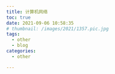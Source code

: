 ```yaml
---
title: 计算机网络
toc: true
date: 2021-09-06 10:58:35
# thumbnail: /images/2021/1357.pic.jpg
tags:
  - other
  - blog
categories:
  - other

---
```




<!--more-->


